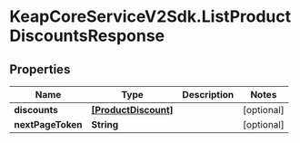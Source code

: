 # KeapCoreServiceV2Sdk.ListProductDiscountsResponse

## Properties

Name | Type | Description | Notes
------------ | ------------- | ------------- | -------------
**discounts** | [**[ProductDiscount]**](ProductDiscount.md) |  | [optional] 
**nextPageToken** | **String** |  | [optional] 


